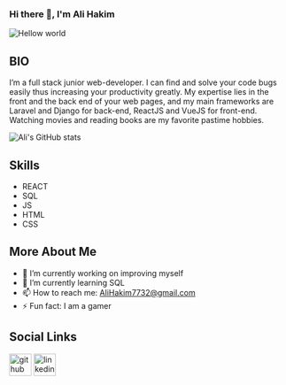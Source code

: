### Hi there 👋, I'm Ali Hakim

 <img src='https://raw.githubusercontent.com/sagar-viradiya/sagar-viradiya/master/resources/banner.png' alt='Hellow world' >

## BIO
I’m a full stack junior web-developer. I can find and solve your code bugs easily thus increasing your productivity greatly. My expertise lies in the front and the back end of your web pages, and my main frameworks are Laravel and Django for back-end, ReactJS and VueJS for front-end. Watching movies and reading books are my favorite pastime hobbies.

![Ali's GitHub stats](https://github-readme-stats.vercel.app/api?username=alihakim773&theme=transparent&show_icons=true) 

## Skills
- REACT
- SQL
- JS
- HTML
- CSS

## More About Me
- 🔭 I’m currently working on improving myself 
- 🌱 I’m currently learning SQL 
- 📫 How to reach me: AliHakim7732@gmail.com 
- ⚡ Fun fact: I am a gamer

## Social Links
  [<img src='https://cdn.jsdelivr.net/npm/simple-icons@3.0.1/icons/github.svg' alt='github' height='40'>](https://github.com/https://github.com/AliHakim773)  [<img src='https://cdn.jsdelivr.net/npm/simple-icons@3.0.1/icons/linkedin.svg' alt='linkedin' height='40'>](https://www.linkedin.com/in/https://www.linkedin.com/in/ali-hakim-923657227//)  
